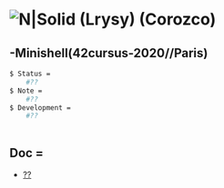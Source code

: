 # ![N|Solid](https://i.ibb.co/ygPQszr/Capture-d-e-cran-2020-07-30-a-18-opt.png) (Lrysy) (Corozco)
## -Minishell(42cursus-2020//Paris)

```sh
$ Status =
	#??
$ Note =
	#??
$ Development =
	#??
	
```

## Doc =
* [??](??)
